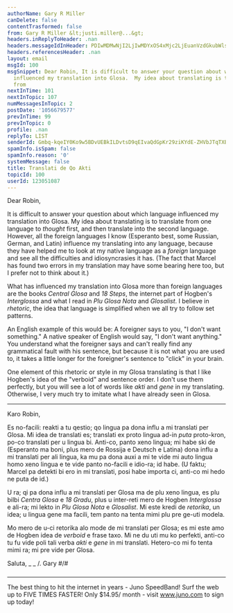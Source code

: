 ```yaml
---
authorName: Gary R Miller
canDelete: false
contentTrasformed: false
from: Gary R Miller &lt;justi.miller@...&gt;
headers.inReplyToHeader: .nan
headers.messageIdInHeader: PDIwMDMwNjI2LjIwMDYxOS4xMjc2LjEuanVzdGkubWlsbGVyQGp1bm8uY29tPg==
headers.referencesHeader: .nan
layout: email
msgId: 100
msgSnippet: Dear Robin, It is difficult to answer your question about which language
  influenced my translation into Glosa.  My idea about translating is to translate
  from
nextInTime: 101
nextInTopic: 107
numMessagesInTopic: 2
postDate: '1056679577'
prevInTime: 99
prevInTopic: 0
profile: .nan
replyTo: LIST
senderId: Gmbq-kqeIY0Ko9w5BDvUEBkILDvtsD9qEIvaQdGpKr29ziKYdE-ZHVbJTqTXBrKhkwyPiGP2YINillN-VEwRkmsDd4ZWo6s4wgdf3g
spamInfo.isSpam: false
spamInfo.reason: '0'
systemMessage: false
title: Translati de Qo Akti
topicId: 100
userId: 123051087
---
```


Dear Robin,

It is difficult to answer your question about which language influenced
my translation into Glosa.  My idea about translating is to translate
from one language to _thought_ first, and then translate into the second
language.  However, all the foreign languages I know (Esperanto best,
some Russian, German, and Latin) influence my translating into any
language, because they have helped me to look at my native language as a
_foreign_ language and see all the difficulties and idiosyncrasies it
has.  (The fact that Marcel has found two errors in my translation may
have some bearing here too, but I prefer not to think about it.)

What has influenced my translation into Glosa more than foreign languages
are the books _Central Glosa_ and _18 Steps_, the internet part of
Hogben's _Interglossa_ and what I read in _Plu Glosa Nota_ and
_Glosalist_.  I believe in _rhetoric_, the idea that language is
simplified when we all try to follow set patterns.

An English example of this would be:  A foreigner says to you, "I don't
want something."  A native speaker of English would say, "I don't want
anything."  You understand what the foreigner says and can't really find
any grammatical fault with his sentence, but because it is not what you
are used to, it takes a little longer for the foreigner's sentence to
"click" in your brain.

One element of this rhetoric or style in my Glosa translating is that I
like Hogben's idea of the "verboid" and sentence order.  I don't use them
perfectly, but you will see a lot of  words like _akti_ and _gene_ in my
translating.  Otherwise, I very much try to imitate what I have already
seen in Glosa.

* * *

Karo Robin,

Es no-facili: reakti a tu qestio; qo lingua pa dona influ a mi translati
per Glosa.  Mi idea de translati es; translati ex proto lingua ad-in
_puta_ proto-kron, po-co translati per u lingua bi.  Anti-co, panto xeno
lingua; mi habe ski de (Esperanto ma boni, plus mero de Rossija e Deutsch
e Latina) dona influ a mi translati per ali lingua, ka mu pa dona auxi a
mi te vide mi auto lingua homo xeno lingua e te vide panto no-facili e
idio-ra; id habe.  (U faktu; Marcel pa detekti bi ero in mi translati,
posi habe importa ci, anti-co mi hedo ne puta de id.)

U ra; qi pa dona influ a mi translati per Glosa ma de plu xeno lingua, es
plu bilbi _Centra Glosa_ e _18 Gradu_, plus u inter-reti mero de Hogben
_Interglossa_ e ali-ra; mi lekto in _Plu Glosa Nota_ e _Glosalist_.  Mi
este kredi de _retorika_, un idea; u lingua gene ma facili, tem panto na
tenta mimi plu pre ge-uti modela.

Mo mero de u-ci retorika alo mode de mi translati per Glosa; es mi este
amo de Hogben idea de _verboid_ e frase taxo.  Mi ne du uti mu ko
perfekti, anti-co tu fu vide poli tali verba _akti_ e _gene_ in mi
translati.  Hetero-co mi fo tenta mimi ra; mi pre vide per Glosa.

Saluta,
 _  _
  /.   Gary
#/\#
 ###

________________________________________________________________
The best thing to hit the internet in years - Juno SpeedBand!
Surf the web up to FIVE TIMES FASTER!
Only $14.95/ month - visit www.juno.com to sign up today!

